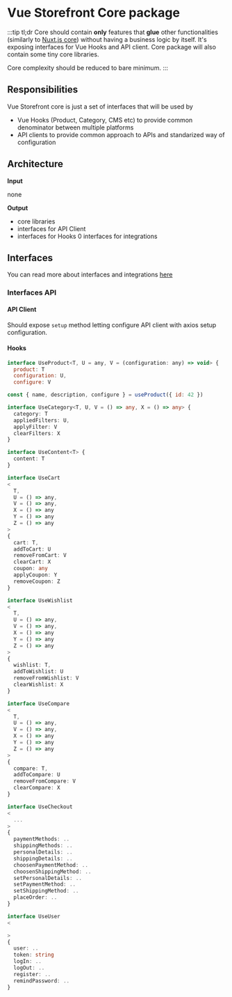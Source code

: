 # Vue Storefront Core package

:::tip tl;dr
Core should contain **only** features that **glue** other functionalities (similarly to [Nuxt.js core](https://github.com/nuxt/nuxt.js/tree/dev/packages/core)) without having a business logic by itself. It's exposing interfaces for Vue Hooks and API client. Core package will also contain some tiny core libraries.

Core complexity should be reduced to bare minimum.
:::
## Responsibilities

Vue Storefront core is just a set of interfaces that will be used by
- Vue Hooks (Product, Category, CMS etc) to provide common denominator between multiple platforms
- API clients to provide common approach to APIs and standarized way of configuration

## Architecture

**Input**

none

**Output**
- core libraries
- interfaces for API Client
- interfaces for Hooks
0 interfaces for integrations

## Interfaces

You can read more about interfaces and integrations [here](./integrations.md)

### Interfaces API

#### API Client

Should expose `setup` method letting configure API client with axios setup configuration.

#### Hooks

```js
interface UseProduct<T, U = any, V = (configuration: any) => void> {
  product: T
  configuration: U,
  configure: V

const { name, description, configure } = useProduct({ id: 42 })
```

```ts
interface UseCategory<T, U, V = () => any, X = () => any> {
  category: T
  appliedFilters: U,
  applyFilter: V
  clearFilters: X
}
```

```ts
interface UseContent<T> {
  content: T
}
```

```ts
interface UseCart
<
  T,
  U = () => any, 
  V = () => any,
  X = () => any
  Y = () => any
  Z = () => any
>
{
  cart: T,
  addToCart: U
  removeFromCart: V
  clearCart: X
  coupon: any
  applyCoupon: Y
  removeCoupon: Z
}
```

```ts
interface UseWishlist
<
  T,
  U = () => any, 
  V = () => any,
  X = () => any
  Y = () => any
  Z = () => any
>
{
  wishlist: T,
  addToWishlist: U
  removeFromWishlist: V
  clearWishlist: X
}
```
```ts
interface UseCompare
<
  T,
  U = () => any, 
  V = () => any,
  X = () => any
  Y = () => any
  Z = () => any
>
{
  compare: T,
  addToCompare: U
  removeFromCompare: V
  clearCompare: X
}
```
```ts
interface UseCheckout 
<
  ...
>
{
  paymentMethods: ..
  shippingMethods: ..
  personalDetails: ..
  shippingDetails: ..
  choosenPaymentMethod: ..
  choosenShippingMethod: ..
  setPersonalDetails: ..
  setPaymentMethod: ..
  setShippingMethod: ..
  placeOrder: ..
}
```

```ts
interface UseUser 
<

>
{
  user: ..
  token: string
  logIn: ..
  logOut: ..
  register: ..
  remindPassword: ..
}
```